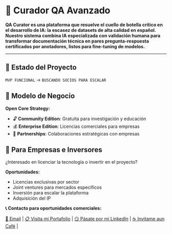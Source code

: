 # 🚀 Curador QA Avanzado
**QA Curator es una plataforma que resuelve el cuello de botella crítico en el desarrollo de IA: la escasez de datasets de alta calidad en español.  Nuestro sistema combina IA especializada con validación humana para transformar documentación técnica en pares pregunta-respuesta certificados por anotadores, listos para fine-tuning de modelos.**

---

## 🎯 Estado del Proyecto
`MVP FUNCIONAL` → `BUSCANDO SOCIOS PARA ESCALAR`

## 💼 Modelo de Negocio
**Open Core Strategy:**
- 🔓 **Community Edition**: Gratuita para investigación y educación  
- 💰 **Enterprise Edition**: Licencias comerciales para empresas
- 🤝 **Partnerships**: Colaboraciones estratégicas con empresas

## 🏢 Para Empresas e Inversores
¿Interesado en licenciar la tecnología o invertir en el proyecto?

**Oportunidades:**
- Licencias exclusivas por sector
- Joint ventures para mercados específicos
- Inversión para escalar la plataforma
- Adquisición del IP

**📞 Contacto para oportunidades comerciales:**

[📧 Email](beyond.digital.web@gmail.com) |
[📋 Visita mi Portafolio](https://pedromencias.netlify.app/) |
[😏 Pásate por mi LinkedIn](https://www.linkedin.com/in/pedro-menc%C3%ADas-68223336b/) |
[☕ Invitame aun Café](https://buymeacoffee.com/beyonddigiv) |
